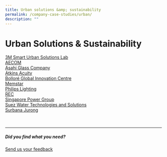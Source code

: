 ```yaml
---
title: Urban solutions &amp; sustainability
permalink: /company-case-studies/urban/
description: ""
---
```

# Urban Solutions &amp; Sustainability 
[3M Smart Urban Solutions Lab](https://www.edb.gov.sg/content/edb/en/our-industries/company-highlights/3m-smart-urban-solutions-lab.html)  
[AECOM](https://www.edb.gov.sg/content/edb/en/our-industries/company-highlights/aecom.html)  
[Asahi Glass Company](https://www.edb.gov.sg/content/edb/en/our-industries/company-highlights/asahi-glass-company.html)  
[Atkins Acuity](https://www.edb.gov.sg/content/edb/en/our-industries/company-highlights/atkins-acuity.html)  
[Bolloré Global Innovation Centre](https://www.edb.gov.sg/content/edb/en/our-industries/company-highlights/bollore-global-innovation-centre.html)  
[Memstar](https://www.edb.gov.sg/content/edb/en/our-industries/company-highlights/memstar.html)  
[Philips Lighting](https://www.edb.gov.sg/content/edb/en/our-industries/company-highlights/philips-lighting.html)  
[REC](https://www.edb.gov.sg/content/edb/en/our-industries/company-highlights/rec.html)  
[Singapore Power Group](https://www.edb.gov.sg/content/edb/en/our-industries/company-highlights/singapore-power-group.html)  
[Suez Water Technologies and Solutions](https://www.edb.gov.sg/content/edb/en/our-industries/company-highlights/suez-water-technologies-and-solutions.html)  
[Surbana Jurong](https://www.edb.gov.sg/content/edb/en/our-industries/company-highlights/surbana-jurong.html)
<br>
<br>
<br>

<hr>

##### Did you find what you need?
[Send us your feedback](https://form.gov.sg/642693623cb98f001239be0d)